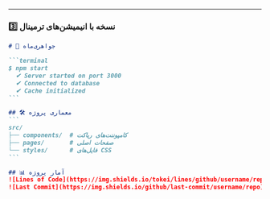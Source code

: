 
---

### 3️⃣ **نسخه با انیمیشن‌های ترمینال**
````markdown
# 💎 جواهری‌ماه

```terminal
$ npm start
  ✔ Server started on port 3000
  ✔ Connected to database
  ✔ Cache initialized
```

## 🛠️ معماری پروژه
```
src/
├── components/  # کامپوننت‌های ریاکت
├── pages/       # صفحات اصلی
└── styles/      # فایل‌های CSS
```

## 📊 آمار پروژه
![Lines of Code](https://img.shields.io/tokei/lines/github/username/repo)
![Last Commit](https://img.shields.io/github/last-commit/username/repo)
